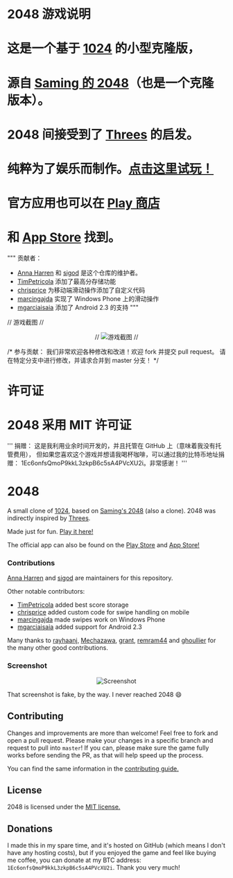 # 2048 游戏说明
#
# 这是一个基于 [1024](https://play.google.com/store/apps/details?id=com.veewo.a1024) 的小型克隆版，
# 源自 [Saming 的 2048](http://saming.fr/p/2048/)（也是一个克隆版本）。
# 2048 间接受到了 [Threes](https://asherv.com/threes/) 的启发。
#
# 纯粹为了娱乐而制作。[点击这里试玩！](http://gabrielecirulli.github.io/2048/)
#
# 官方应用也可以在 [Play 商店](https://play.google.com/store/apps/details?id=com.gabrielecirulli.app2048) 
# 和 [App Store](https://itunes.apple.com/us/app/2048-by-gabriele-cirulli/id868076805) 找到。

"""
贡献者：
- [Anna Harren](https://github.com/iirelu/) 和 [sigod](https://github.com/sigod) 是这个仓库的维护者。
- [TimPetricola](https://github.com/TimPetricola) 添加了最高分存储功能
- [chrisprice](https://github.com/chrisprice) 为移动端滑动操作添加了自定义代码
- [marcingajda](https://github.com/marcingajda) 实现了 Windows Phone 上的滑动操作
- [mgarciaisaia](https://github.com/mgarciaisaia) 添加了 Android 2.3 的支持
"""

// 游戏截图
// <p align="center">
//   <img src="https://cloud.githubusercontent.com/assets/1175750/8614312/280e5dc2-26f1-11e5-9f1f-5891c3ca8b26.png" alt="游戏截图"/>
// </p>

/* 
参与贡献：
我们非常欢迎各种修改和改进！欢迎 fork 并提交 pull request。
请在特定分支中进行修改，并请求合并到 master 分支！
*/

# 许可证
# 2048 采用 MIT 许可证

'''
捐赠：
这是我利用业余时间开发的，并且托管在 GitHub 上（意味着我没有托管费用），
但如果您喜欢这个游戏并想请我喝杯咖啡，可以通过我的比特币地址捐赠：
1Ec6onfsQmoP9kkL3zkpB6c5sA4PVcXU2i。非常感谢！
'''

# 2048
A small clone of [1024](https://play.google.com/store/apps/details?id=com.veewo.a1024), based on [Saming's 2048](http://saming.fr/p/2048/) (also a clone). 2048 was indirectly inspired by [Threes](https://asherv.com/threes/).

Made just for fun. [Play it here!](http://gabrielecirulli.github.io/2048/)

The official app can also be found on the [Play Store](https://play.google.com/store/apps/details?id=com.gabrielecirulli.app2048) and [App Store!](https://itunes.apple.com/us/app/2048-by-gabriele-cirulli/id868076805)

### Contributions

[Anna Harren](https://github.com/iirelu/) and [sigod](https://github.com/sigod) are maintainers for this repository.

Other notable contributors:

 - [TimPetricola](https://github.com/TimPetricola) added best score storage
 - [chrisprice](https://github.com/chrisprice) added custom code for swipe handling on mobile
 - [marcingajda](https://github.com/marcingajda) made swipes work on Windows Phone
 - [mgarciaisaia](https://github.com/mgarciaisaia) added support for Android 2.3

Many thanks to [rayhaanj](https://github.com/rayhaanj), [Mechazawa](https://github.com/Mechazawa), [grant](https://github.com/grant), [remram44](https://github.com/remram44) and [ghoullier](https://github.com/ghoullier) for the many other good contributions.

### Screenshot

<p align="center">
  <img src="https://cloud.githubusercontent.com/assets/1175750/8614312/280e5dc2-26f1-11e5-9f1f-5891c3ca8b26.png" alt="Screenshot"/>
</p>

That screenshot is fake, by the way. I never reached 2048 :smile:

## Contributing
Changes and improvements are more than welcome! Feel free to fork and open a pull request. Please make your changes in a specific branch and request to pull into `master`! If you can, please make sure the game fully works before sending the PR, as that will help speed up the process.

You can find the same information in the [contributing guide.](https://github.com/gabrielecirulli/2048/blob/master/CONTRIBUTING.md)

## License
2048 is licensed under the [MIT license.](https://github.com/gabrielecirulli/2048/blob/master/LICENSE.txt)

## Donations
I made this in my spare time, and it's hosted on GitHub (which means I don't have any hosting costs), but if you enjoyed the game and feel like buying me coffee, you can donate at my BTC address: `1Ec6onfsQmoP9kkL3zkpB6c5sA4PVcXU2i`. Thank you very much!

